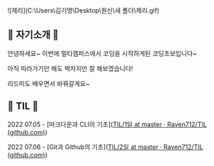 ![제리](C:\Users\김기명\Desktop\원신\새 폴더\제리.gif)

## 🐧 자기소개 🐧

안녕하세요~ 이번에 멀티캠퍼스에서 코딩을 시작하게된 코딩초보입니다~

아직 따라가기만 해도 벅차지만 잘 해보겠습니다!

리드미도 배우면서 바꿔갈게요~



## 🐶 TIL 🐶

2022 07.05 -  [마크다운과 CLI의 기초]([TIL/1일 at master · Raven712/TIL (github.com)](https://github.com/Raven712/TIL/tree/master/1일))

2022 07.06 - [Git과 Github의 기초]([TIL/2일 at master · Raven712/TIL (github.com)](https://github.com/Raven712/TIL/tree/master/2일))